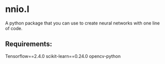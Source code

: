 # nnio.l
A python package that you can use to create neural networks with one line of code.

## Requirements:
Tensorflow==2.4.0
scikit-learn==0.24.0
opencv-python
